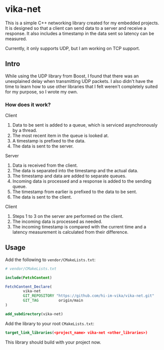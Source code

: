 # vika-net
This is a simple C++ networking library created for my embedded projects. It is designed so that a client can send data to a server and receive a response. It also includes a timestamp in the data sent so latency can be measured.

Currently, it only supports UDP, but I am working on TCP support.
## Intro
While using the UDP library from Boost, I found that there was an unexplained delay when transmitting UDP packets. I also didn't have the time to learn how to use other libraries that I felt weren't completely suited for my purpose, so I wrote my own.
### How does it work?
Client
1. Data to be sent is added to a queue, which is serviced asynchronously by a thread.
2. The most recent item in the queue is looked at.
3. A timestamp is prefixed to the data.
4. The data is sent to the server.

Server
1. Data is received from the client.
2. The data is separated into the timestamp and the actual data.
3. The timestamp and data are added to separate queues.
4. Incoming data is processed and a response is added to the sending queue.
5. The timestamp from earlier is prefixed to the data to be sent.
6. The data is sent to the client.

Client
1. Steps 1 to 3 on the server are performed on the client.
2. The incoming data is processed as needed.
3. The incoming timestamp is compared with the current time and a latency measurement is calculated from their difference.

## Usage
Add the following to `vendor/CMakeLists.txt`:
```cmake
# vendor/CMakeLists.txt

include(FetchContent)

FetchContent_Declare(
        vika-net
        GIT_REPOSITORY "https://github.com/hi-im-vika/vika-net.git"
        GIT_TAG         origin/main
)

add_subdirectory(vika-net)
```
Add the library to your root `CMakeLists.txt`:
```cmake
target_link_libraries(<project_name> vika-net <other_libraries>)
```

This library should build with your project now.